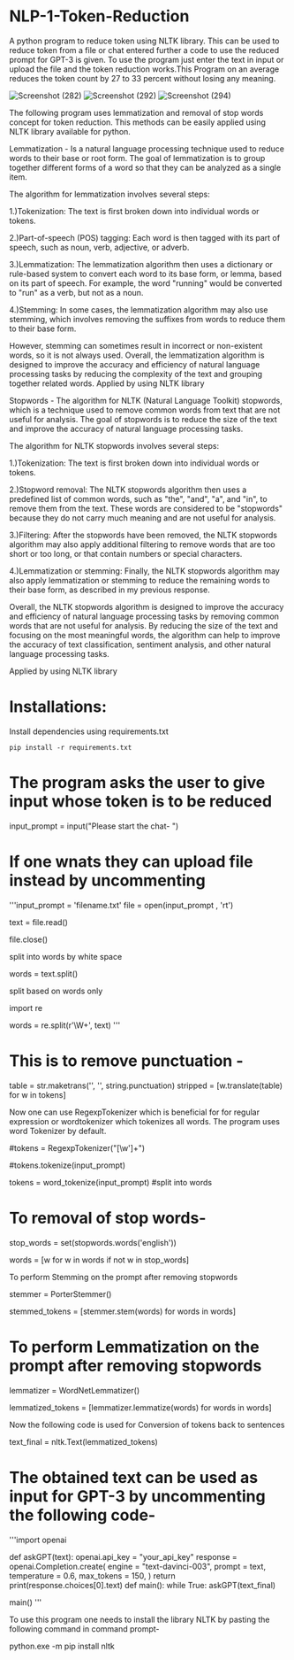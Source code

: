 # NLP-1-Token-Reduction
A python program to reduce token using NLTK library. This can be used to reduce token from a file or chat entered further a code to use the reduced prompt for GPT-3 is given.
To use the program just enter the text in input or upload the file and the token reduction works.This Program on an average reduces the token count by 27 to 33 percent without losing any meaning.

![Screenshot (282)](https://github.com/HarshRajGithub/NLP-1-Token-Reduction/assets/109783727/d6548206-61f8-4c61-9fd9-4345473459e3)
![Screenshot (292)](https://github.com/HarshRajGithub/NLP-1-Token-Reduction/assets/109783727/e6ab8abb-abb7-49e7-a1d5-e7edf9a1f770)
![Screenshot (294)](https://github.com/HarshRajGithub/NLP-1-Token-Reduction/assets/109783727/2a4ba3ec-2ef9-4246-b12f-ca818312ce58)


The following program uses lemmatization and removal of stop words concept for token reduction.
This methods can be easily applied using NLTK library available for python.

Lemmatization - Is a natural language processing technique used to reduce words to their base or root form. The goal of lemmatization is to group together different forms of a word so that they can be analyzed as a single item.

The algorithm for lemmatization involves several steps:

1.)Tokenization: The text is first broken down into individual words or tokens.

2.)Part-of-speech (POS) tagging: Each word is then tagged with its part of speech, such as noun, verb, adjective, or adverb.

3.)Lemmatization: The lemmatization algorithm then uses a dictionary or rule-based system to convert each word to its base form, or lemma, based on its part of speech. For example, the word "running" would be converted to "run" as a verb, but not as a noun.

4.)Stemming: In some cases, the lemmatization algorithm may also use stemming, which involves removing the suffixes from words to reduce them to their base form.

However, stemming can sometimes result in incorrect or non-existent words, so it is not always used.
Overall, the lemmatization algorithm is designed to improve the accuracy and efficiency of natural language processing tasks by reducing the complexity of the text and grouping together related words.
Applied by using NLTK library

Stopwords - The algorithm for NLTK (Natural Language Toolkit) stopwords, which is a technique used to remove common words from text that are not useful for analysis. The goal of stopwords is to reduce the size of the text and improve the accuracy of natural language processing tasks.

The algorithm for NLTK stopwords involves several steps:

1.)Tokenization: The text is first broken down into individual words or tokens.

2.)Stopword removal: The NLTK stopwords algorithm then uses a predefined list of common words, such as "the", "and", "a", and "in", to remove them from the text. These words are considered to be "stopwords" because they do not carry much meaning and are not useful for analysis.

3.)Filtering: After the stopwords have been removed, the NLTK stopwords algorithm may also apply additional filtering to remove words that are too short or too long, or that contain numbers or special characters.

4.)Lemmatization or stemming: Finally, the NLTK stopwords algorithm may also apply lemmatization or stemming to reduce the remaining words to their base form, as described in my previous response.

Overall, the NLTK stopwords algorithm is designed to improve the accuracy and efficiency of natural language processing tasks by removing common words that are not useful for analysis. By reducing the size of the text and focusing on the most meaningful words, the algorithm can help to improve the accuracy of text classification, sentiment analysis, and other natural language processing tasks.

Applied by using NLTK library
# Installations:

Install dependencies using requirements.txt

```shell
pip install -r requirements.txt
```

# The program asks the user to give input whose token is to be reduced 

input_prompt = input("Please start the chat- ")

# If one wnats they can upload file instead by uncommenting

'''input_prompt = 'filename.txt'
file = open(input_prompt , 'rt')

text = file.read()

file.close()

split into words by white space

words = text.split()

split based on words only

import re

words = re.split(r'\W+', text)
'''

# This is to remove punctuation -

table = str.maketrans('', '', string.punctuation)
stripped = [w.translate(table) for w in tokens]

Now one can use RegexpTokenizer which is beneficial for for regular expression or wordtokenizer which tokenizes all words. The program uses word Tokenizer by default.

#tokens = RegexpTokenizer("[\w']+")

#tokens.tokenize(input_prompt)

tokens = word_tokenize(input_prompt)  #split into words

# To removal of stop words-

stop_words = set(stopwords.words('english'))

words = [w for w in words if not w in stop_words]

To perform Stemming on the prompt after removing stopwords

stemmer = PorterStemmer()

stemmed_tokens = [stemmer.stem(words) for words in words]

# To perform Lemmatization on the prompt after removing stopwords

lemmatizer = WordNetLemmatizer()

lemmatized_tokens = [lemmatizer.lemmatize(words) for words in words]

Now the following code is used for Conversion of tokens back to sentences

text_final = nltk.Text(lemmatized_tokens)

# The obtained text can be used as input for GPT-3 by uncommenting the following code-

'''import openai

def askGPT(text):
    openai.api_key = "your_api_key"
    response = openai.Completion.create(
        engine = "text-davinci-003",
        prompt = text,
        temperature = 0.6,
        max_tokens = 150,
    )
    return print(response.choices[0].text)
def main():
    while True:
        askGPT(text_final)

main()
'''

To use this program one needs to install the library NLTK by pasting the following command in command prompt-

python.exe -m pip install nltk
